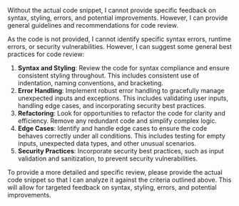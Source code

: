 Without the actual code snippet, I cannot provide specific feedback on syntax, styling, errors, and potential improvements. However, I can provide general guidelines and recommendations for code review.

As the code is not provided, I cannot identify specific syntax errors, runtime errors, or security vulnerabilities. However, I can suggest some general best practices for code review:

1. **Syntax and Styling**: Review the code for syntax compliance and ensure consistent styling throughout. This includes consistent use of indentation, naming conventions, and bracketing.
2. **Error Handling**: Implement robust error handling to gracefully manage unexpected inputs and exceptions. This includes validating user inputs, handling edge cases, and incorporating security best practices.
3. **Refactoring**: Look for opportunities to refactor the code for clarity and efficiency. Remove any redundant code and simplify complex logic.
4. **Edge Cases**: Identify and handle edge cases to ensure the code behaves correctly under all conditions. This includes testing for empty inputs, unexpected data types, and other unusual scenarios.
5. **Security Practices**: Incorporate security best practices, such as input validation and sanitization, to prevent security vulnerabilities.

To provide a more detailed and specific review, please provide the actual code snippet so that I can analyze it against the criteria outlined above. This will allow for targeted feedback on syntax, styling, errors, and potential improvements.